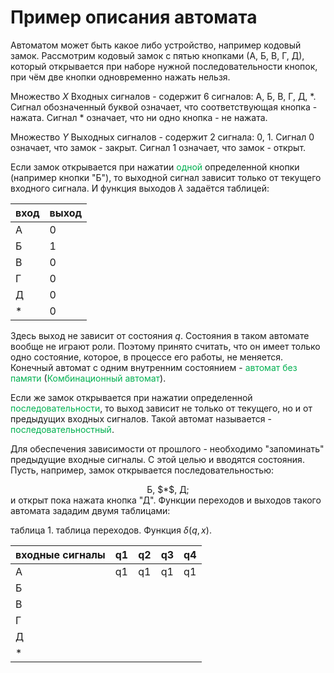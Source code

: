 # Пример описания автомата

Автоматом может быть какое либо устройство, например кодовый замок. Рассмотрим кодовый замок с пятью кнопками (А, Б, В, Г, Д), который открывается при наборе нужной последовательности кнопок, при чём две кнопки одновременно нажать нельзя. 

Множество $X$ Входных сигналов - содержит 6 сигналов: А, Б, В, Г, Д, $*$. Сигнал обозначенный буквой означает, что соответствующая кнопка - нажата. Сигнал $*$ означает, что ни одно кнопка - не нажата.

Множество $Y$ Выходных сигналов - содержит 2 сигнала: 0, 1. Сигнал 0 означает, что замок - закрыт. Сигнал 1 означает, что замок - открыт.

Если замок открывается при нажатии <font color="#00b050">одной</font> определенной кнопки (например кнопки "Б"), то выходной сигнал зависит только от текущего входного сигнала. И функция выходов $\lambda$ задаётся таблицей:

| вход | выход |
| ---- | ----- |
| А    | 0     |
| Б    | 1     |
| В    | 0     |
| Г    | 0     |
| Д    | 0     |
| *    | 0     | 

Здесь выход не зависит от состояния $q$. Состояния в таком автомате вообще не играют роли. Поэтому принято считать, что он имеет только одно состояние, которое, в процессе его работы, не меняется. Конечный автомат с одним внутренним состоянием - <font color="#00b050">автомат без памяти</font> (<font color="#00b050">Комбинационный автомат</font>). 

Если же замок открывается при нажатии определенной <font color="#00b050">последовательности</font>, то выход зависит не только от текущего, но и от предыдущих входных сигналов. Такой автомат называется - <font color="#00b050">последовательностный</font>. 

Для обеспечения зависимости от прошлого - необходимо "запоминать" предыдущие входные сигналы. С этой целью и вводятся состояния. Пусть, например, замок открывается последовательностью: 
<center>Б, $*$, Д;</center>
и открыт пока нажата кнопка "Д". Функции переходов и выходов такого автомата зададим двумя таблицами: 

таблица 1. таблица переходов.
Функция $\delta(q,x)$.

| входные сигналы | q1  | q2  | q3  | q4  |
| --------------- | --- | --- | --- | --- |
| А               | q1  | q1  | q1  | q1    |
| Б               |     |     |     |     |
| В               |     |     |     |     |
| Г               |     |     |     |     |
| Д               |     |     |     |     |
| *               |     |     |     |     |

